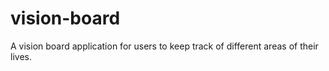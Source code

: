 # vision-board
A vision board application for users to keep track of different areas of their lives.
